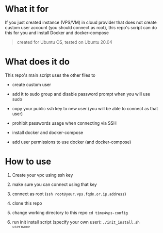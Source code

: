 # What it for

If you just created instance (VPS/VM) in cloud provider that does 
not create custom user account (you should connect as root), this 
repo's script can do this for you and install Docker and docker-compose

> created for Ubuntu OS, tested on Ubuntu 20.04

# What does it do

This repo's main script uses the other files to

- create custom user

- add it to sudo group and disable password prompt when you will use sudo

- copy your public ssh key to new user (you will be able to connect as that user)

- prohibit passwords usage when connecting via SSH

- install docker and docker-compose

- add user permissions to use docker (and docker-compose)

# How to use

1. Create your vpc using ssh key

1. make sure you can connect using that key

1. connect as root (`ssh root@your.vps.fqdn.or.ip.address`)

1. clone this repo

1. change working directory to this repo `cd time4vps-config`

1. run init install script (specify your own user): `./init_install.sh username`
